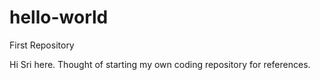 # hello-world
First Repository

Hi 
Sri here. Thought of starting my own coding repository for references.

